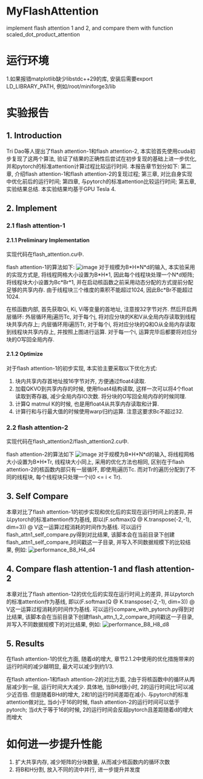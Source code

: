 # MyFlashAttention
implement flash attention 1 and 2, and compare them with function scaled_dot_product_attention

# 运行环境
1.如果报错matplotlib缺少libstdc++29的库, 安装后需要export LD_LIBRARY_PATH, 例如/root/miniforge3/lib

# 实验报告
## 1. Introduction
Tri Dao等人提出了flash attention-1和flash attention-2, 本实验首先使用cuda初步复现了这两个算法, 验证了结果的正确性后尝试在初步复现的基础上进一步优化, 并和pytorch的标准attention计算过程比较运行时间. 本报告章节划分如下: 第二章, 介绍flash attention-1和flash attention-2的复现过程; 第三章, 对比自身实现中优化前后的运行时间; 第四章, 与pytorch的标准attention比较运行时间; 第五章, 实验结果总结. 本实验结果均基于GPU Tesla 4.

## 2. Implement
### 2.1 flash attention-1
#### 2.1.1 Preliminary Implementation
实现代码在flash_attention.cu中.

flash attention-1的算法如下:
![image](https://github.com/user-attachments/assets/4105f7c9-0b5d-43ec-a7bb-769a4af60003)
对于规模为B\*H\*N\*d的输入, 本实验采用的实现方式是, 将线程网格大小设置为B\*H\*1, 因此每个线程块处理一个N\*d矩阵; 将线程块大小设置为Bc\*Br\*1, 并在启动核函数之前采用动态分配的方式提前分配足够的共享内存. 由于线程块三个维度的乘积不能超过1024, 因此Bc\*Br不能超过1024.

在核函数内部, 首先获取Qi, Ki, Vi等变量的首地址, 注意按32字节对齐. 然后开启两层循环: 外层循环用j遍历Tc, 对于每个j, 将对应分块的K和V从全局内存读取到线程块共享内存上; 内层循环用i遍历Tr, 对于每个i, 将对应分块的Q和O从全局内存读取到线程块共享内存上, 并按照上图进行运算. 对于每一个i, 运算完毕后都要将对应分块的O写回全局内存.

#### 2.1.2 Optimize
对于flash attention-1的初步实现, 本实验主要采取以下优化方式:
1. 块内共享内存首地址按16字节对齐, 方便通过float4读取.
2. 加载QKVO到共享内存的时候, 使用float4结构读取, 这样一次可以将4个float读取到寄存器, 减少全局内存IO次数. 将分块的O写回全局内存的时候同理.
3. 计算Q matmul K的时候, 也是用float4从共享内存读取和计算.
4. 计算行和与行最大值的时候使用warp归约运算. 注意这要求Bc不超过32.

### 2.2 flash attention-2
实现代码在flash_attention2/flash_attention2.cu中.

flash attention-2的算法如下
![image](https://github.com/user-attachments/assets/b140b522-20ed-4336-b2a8-bd8e5926670a)
对于规模为B\*H\*N\*d的输入, 将线程网格大小设置为B\*H\*Tr, 线程块大小同上, 采用的优化方法也相同, 区别在于flash attention-2的核函数内部只有一层循环, 即使用j遍历Tc. 而对Tr的遍历分配到了不同的线程块, 每个线程块只处理一个i(0 <= i < Tr).

## 3. Self Compare
本章对比了flash attention-1的初步实现和优化后的实现在运行时间上的差异, 并以pytorch的标准attention作为基线, 即以(F.softmax(Q @ K.transpose(-2,-1), dim=3)) @ V这一运算过程消耗的时间作为基线. 可以运行flash_attn1_self_compare.py得到对比结果, 该脚本会在当前目录下创建flash_attn1_self_compare_时间戳这一子目录, 并写入不同数据规模下的比较结果, 例如:
![performance_B8_H4_d4](https://github.com/user-attachments/assets/bb136b8e-b56b-40ed-b6b9-d4f6d13ee99a)

## 4. Compare flash attention-1 and flash attention-2 
本章对比了flash attention-12的优化后的实现在运行时间上的差异, 并以pytorch的标准attention作为基线, 即以(F.softmax(Q @ K.transpose(-2,-1), dim=3)) @ V这一运算过程消耗的时间作为基线. 可以运行compare_with_pytorch.py得到对比结果, 该脚本会在当前目录下创建flash_attn_1_2_compare_时间戳这一子目录, 并写入不同数据规模下的对比结果, 例如:
![performance_B8_H8_d8](https://github.com/user-attachments/assets/c0ab8050-06cb-4eb1-b8cf-abb1ffb77759)

## 5. Results
在flash attention-1的优化方面, 随着d的增大, 章节2.1.2中使用的优化措施带来的运行时间的减少越明显, 最大可以减少到约1/3.

在flash attention-1和flash attention-2的对比方面, 2由于将核函数中的循环从两层减少到一层, 运行时间大大减少. 具体地, 当BHd很小时, 2的运行时间比1可以减少近百倍. 但是随着BHd的增大, 2和1的运行时间差距在减小.
与pytorch的标准attention做对比, 当d小于16的时候, flash attention-2的运行时间可以低于pytorch; 当d大于等于16的时候, 2的运行时间会反超pytorch且差距随着d的增大而增大



# 如何进一步提升性能
1. 扩大共享内存, 减少矩阵的分块数量, 从而减少核函数内的循环次数
2. 将B和H分割, 放入不同的流中并行, 进一步提升并发度
